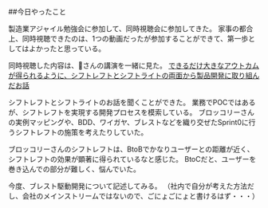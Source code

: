 ##今日やったこと


製造業アジャイル勉強会に参加して、同時視聴会に参加してきた。
家事の都合上、同時視聴できたのは、1つの動画だったが参加することができて、第一歩としてはよかったと思っている。

同時視聴した内容は、🥦さんの講演を一緒に見た。
[できるだけ大きなアウトカムが得られるように、シフトレフトとシフトライトの両面から製品開発に取り組んだお話](https://confengine.com/conferences/regional-scrum-gathering-tokyo-2024/proposal/18760)


シフトレフトとシフトライトのお話を聞くことができた。
業務でPOCではあるが、シフトレフトを実現する開発プロセスを模索している。
ブロッコリーさんの実例マッピングや、BDD、ワイガヤ、ブレストなどを織り交ぜたSprint0に行うシフトレフトの施策を考えたりしていた。

ブロッコリーさんのシフトレフトは、BtoBでかなりユーザーとの距離が近く、シフトレフトの効果が顕著に得られているなと感じた。
BtoCだと、ユーザーを巻き込んでの部分が難しく、悩んでいた。

今度、ブレスト駆動開発について記述してみる。
（社内で自分が考えた方法だし、会社のメインストリームではないので、ごにょごにょと書けるはず・・・）